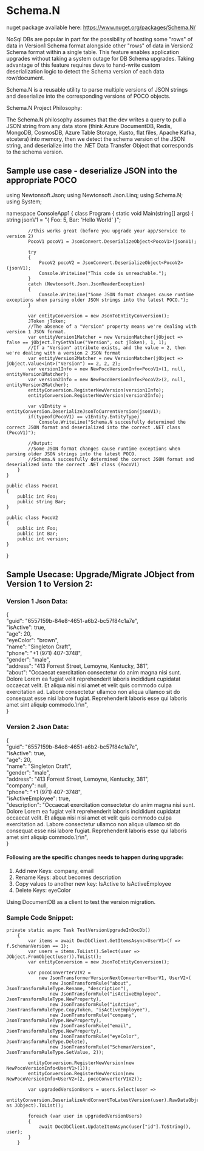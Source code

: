 # Schema.N

nuget package available here:
https://www.nuget.org/packages/Schema.N/

NoSql DBs are popular in part for the possibility of hosting some "rows" of data in Version1 Schema format alongside other "rows" of data in Version2 Schema format within a single table. This feature enables application upgrades without taking a system outage for DB Schema upgrades. Taking advantage of this feature requires devs to hand-write custom deserialization logic to detect the Schema version of each data row/document.

Schema.N is a reusable utility to parse multiple versions of JSON strings and deserialize into the corresponding versions of POCO objects.

Schema.N Project Philosophy:

The Schema.N philosophy assumes that the dev writes a query to pull a JSON string from any data store (think Azure DocumentDB, Redis, MongoDB, CosmosDB, Azure Table Storage, Kusto, flat files, Apache Kafka, etcetera) into memory, then we detect the schema version of the JSON string, and deserialize into the .NET Data Transfer Object that corresponds to the schema version.
 
## Sample use case - deserialize JSON into the appropriate POCO

using Newtonsoft.Json;
using Newtonsoft.Json.Linq;
using Schema.N;
using System;

namespace ConsoleApp1
{
	class Program
	{
		static void Main(string[] args)
		{
			string jsonV1 = "{ Foo: 5, Bar: 'Hello World' }";

			//this works great (before you upgrade your app/service to version 2)
			PocoV1 pocoV1 = JsonConvert.DeserializeObject<PocoV1>(jsonV1);

			try
			{
				PocoV2 pocoV2 = JsonConvert.DeserializeObject<PocoV2>(jsonV1);
				Console.WriteLine("This code is unreachable.");
			}
			catch (Newtonsoft.Json.JsonReaderException)
			{
				Console.WriteLine("Some JSON format changes cause runtime exceptions when parsing older JSON strings into the latest POCO.");
			}
			
			var entityConversion = new JsonToEntityConversion();
			JToken jToken;
			//The absence of a "Version" property means we're dealing with version 1 JSON format.
			var entityVersion1Matcher = new VersionMatcher(jObject => false == jObject.TryGetValue("Version", out jToken), 1, 1);
			//If a "Version" attribute exists, and the value = 2, then we're dealing with a version 2 JSON format
			var entityVersion2Matcher = new VersionMatcher(jObject => jObject.Value<int>("Version") == 2, 2, 2);
			var version1Info = new NewPocoVersionInfo<PocoV1>(1, null, entityVersion1Matcher);
			var version2Info = new NewPocoVersionInfo<PocoV2>(2, null, entityVersion2Matcher);
			entityConversion.RegisterNewVersion(version1Info);
			entityConversion.RegisterNewVersion(version2Info);
			
			var v1Entity = entityConversion.DeserializeJsonToCurrentVersion(jsonV1);
			if(typeof(PocoV1) == v1Entity.EntityType)
				Console.WriteLine("Schema.N succesfully determined the correct JSON format and deserialized into the correct .NET class (PocoV1)");

			//Output:
			//Some JSON format changes cause runtime exceptions when parsing older JSON strings into the latest POCO.
			//Schema.N succesfully determined the correct JSON format and deserialized into the correct .NET class (PocoV1)
		}
	}

	public class PocoV1
	{
		public int Foo;
		public string Bar;
	}

	public class PocoV2
	{
		public int Foo;
		public int Bar;
		public int version;
	}
}

## Sample Usecase: Upgrade/Migrate JObject from Version 1 to Version 2:

### Version 1 Json Data:
{</br>
    "guid": "6557159b-84e8-4651-a6b2-bc57f84c1a7e",</br>
    "isActive": true,</br>
    "age": 20,</br>
    "eyeColor": "brown",</br>
    "name": "Singleton Craft",</br>
    "phone": "+1 (971) 407-3748",</br>
    "gender": "male",</br>
    "address": "413 Forrest Street, Lemoyne, Kentucky, 381",</br>
    "about": "Occaecat exercitation consectetur do anim magna nisi sunt. Dolore Lorem ea fugiat velit reprehenderit laboris incididunt cupidatat occaecat velit. Et aliqua nisi nisi amet et velit quis commodo culpa exercitation ad. Labore consectetur ullamco non aliqua ullamco sit do consequat esse nisi labore fugiat. Reprehenderit laboris esse qui laboris amet sint aliquip commodo.\r\n",</br>
}

  
### Version 2 Json Data:
{</br>
    "guid": "6557159b-84e8-4651-a6b2-bc57f84c1a7e",</br>
    "isActive": true,</br>
    "age": 20,</br>
    "name": "Singleton Craft",</br>
    "gender": "male",</br>
    "address": "413 Forrest Street, Lemoyne, Kentucky, 381",</br>
    "company": null,</br>
    "phone": "+1 (971) 407-3748",</br>
    "isActiveEmployee": true,</br>
    "description": "Occaecat exercitation consectetur do anim magna nisi sunt. Dolore Lorem ea fugiat velit reprehenderit laboris incididunt cupidatat occaecat velit. Et aliqua nisi nisi amet et velit quis commodo culpa exercitation ad. Labore consectetur ullamco non aliqua ullamco sit do consequat esse nisi labore fugiat. Reprehenderit laboris esse qui laboris amet sint aliquip commodo.\r\n",</br>
}


#### Following are the specific changes needs to happen during upgrade:

1. Add new Keys: company, email
2. Rename Keys: about becomes description
3. Copy values to another new key: IsActive to IsActiveEmployee
4. Delete Keys: eyeColor

Using DocumentDB as a client to test the version migration.

### Sample Code Snippet:
	private static async Task TestVersionUpgradeInDocDb()
        {
            var items = await DocDbClient.GetItemsAsync<UserV1>(f => f.SchemanVersion == 1);
            var users = items.ToList().Select(user => JObject.FromObject(user)).ToList();
            var entityConversion = new JsonToEntityConversion();

            var pocoConverterV1V2 =
                new JsonTransformerVersionNextConverter<UserV1, UserV2>(
                    new JsonTransformRule("about", JsonTransformRuleType.Rename, "description"),
                    new JsonTransformRule("isActiveEmployee", JsonTransformRuleType.NewProperty),
                    new JsonTransformRule("isActive", JsonTransformRuleType.CopyToken, "isActiveEmployee"),
                    new JsonTransformRule("company", JsonTransformRuleType.NewProperty),
                    new JsonTransformRule("email", JsonTransformRuleType.NewProperty),
                    new JsonTransformRule("eyeColor", JsonTransformRuleType.Delete),
                    new JsonTransformRule("SchemanVersion", JsonTransformRuleType.SetValue, 2));

            entityConversion.RegisterNewVersion(new NewPocoVersionInfo<UserV1>(1));
            entityConversion.RegisterNewVersion(new NewPocoVersionInfo<UserV2>(2, pocoConverterV1V2));

            var upgradedVersionUsers = users.Select(user => 
                entityConversion.DeserializeAndConvertToLatestVersion(user).RawDataObject as JObject).ToList();

            foreach (var user in upgradedVersionUsers)
            {
                await DocDbClient.UpdateItemAsync(user["id"].ToString(), user);
            }
        }
